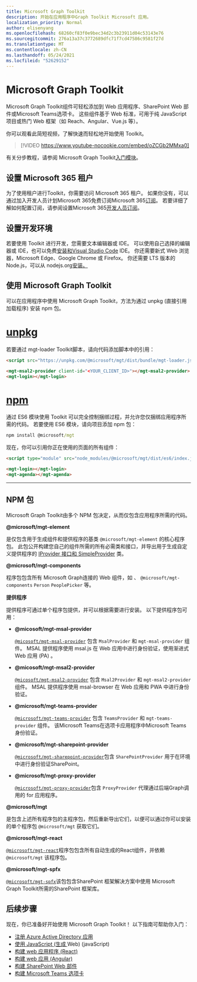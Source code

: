 ```yaml
---
title: Microsoft Graph Toolkit
description: 开始在应用程序中Graph Toolkit Microsoft 应用。
localization_priority: Normal
author: elisenyang
ms.openlocfilehash: 68260cf83f0e9bec34d2c3b23911d04c53143e76
ms.sourcegitcommit: 276a13a37c3772689dfc71f7cd47586c9581f27d
ms.translationtype: MT
ms.contentlocale: zh-CN
ms.lasthandoff: 05/24/2021
ms.locfileid: "52629152"
---
```

# <a name="getting-started-with-the-microsoft-graph-toolkit"></a>Microsoft Graph Toolkit

Microsoft Graph Toolkit组件可轻松添加到 Web 应用程序、SharePoint Web 部件或Microsoft Teams选项卡。 这些组件基于 Web 标准，可用于纯 JavaScript 项目或热门 Web 框架（如 Reach、Angular、Vue.js 等）。

你可以观看此简短视频，了解快速而轻松地开始使用 Toolkit。

> [!VIDEO https://www.youtube-nocookie.com/embed/oZCGb2MMxa0]

有关分步教程，请参阅 Microsoft Graph Toolkit[入门模块](/learn/modules/msgraph-toolkit-intro/)。 

## <a name="set-up-your-microsoft-365-tenant"></a>设置 Microsoft 365 租户
为了使用租户进行Toolkit，你需要访问 Microsoft 365 租户。 如果你没有，可以通过加入开发人员计划Microsoft 365免费订阅Microsoft 365[订阅](https://developer.microsoft.com/microsoft-365/dev-program)。 若要详细了解如何配置订阅，请参阅设置Microsoft 365[开发人员订阅](/office/developer-program/microsoft-365-developer-program-get-started)。

## <a name="set-up-your-development-environment"></a>设置开发环境
若要使用 Toolkit 进行开发，您需要文本编辑器或 IDE。 可以使用自己选择的编辑器或 IDE，也可以免费[安装和Visual Studio Code](https://code.visualstudio.com/download) IDE。 你还需要新式 Web 浏览器，Microsoft Edge、Google Chrome 或 Firefox。 你还需要 LTS 版本的 Node.js，可以从 nodejs.org[安装。](https://nodejs.org)

## <a name="using-the-microsoft-graph-toolkit"></a>使用 Microsoft Graph Toolkit
可以在应用程序中使用 Microsoft Graph Toolkit，方法为通过 unpkg (直接引用加载程序) 安装 npm 包。

# <a name="unpkg"></a>[unpkg](#tab/html)
若要通过 mgt-loader Toolkit脚本，请向代码添加脚本中的引用：

```html
<script src="https://unpkg.com/@microsoft/mgt/dist/bundle/mgt-loader.js"></script>

<mgt-msal2-provider client-id="<YOUR_CLIENT_ID>"></mgt-msal2-provider>
<mgt-login></mgt-login>
```
# <a name="npm"></a>[npm](#tab/npm)
通过 ES6 模块使用 Toolkit 可以完全控制捆绑过程，并允许您仅捆绑应用程序所需的代码。 若要使用 ES6 模块，请向项目添加 npm 包：

```cmd
npm install @microsoft/mgt
```
现在，你可以引用你正在使用的页面的所有组件：

```html
<script type="module" src="node_modules/@microsoft/mgt/dist/es6/index.js"></script>

<mgt-login></mgt-login>
<mgt-agenda></mgt-agenda>
```


---


## <a name="npm-packages"></a>NPM 包

Microsoft Graph Toolkit由多个 NPM 包决定，从而仅包含应用程序所需的代码。

<b>@microsoft/mgt-element</b>

是仅包含用于生成组件和提供程序的基类 `@microsoft/mgt-element` 的核心程序包。 此包公开构建您自己的组件所需的所有必需类和接口，并导出用于生成自定义提供程序的 [IProvider 接口和 SimpleProvider](../providers/custom.md) 类。

<b>@microsoft/mgt-components</b>

程序包包含所有 Microsoft Graph连接的 Web 组件，如 、 `@microsoft/mgt-components` `Person` `PeoplePicker` 等。 

**提供程序**

提供程序可通过单个程序包提供，并可以根据需要进行安装。 以下提供程序包可用：

- <b>@micosoft/mgt-msal-provider</b>

    [`@micosoft/mgt-msal-provider`](../providers/msal.md) 包含 `MsalProvider` 和 `mgt-msal-provider` 组件。 MSAL 提供程序使用 msal.js 在 Web 应用中进行身份验证，使用渐进式 Web 应用 (PA) 。

- <b>@micosoft/mgt-msal2-provider</b>

    [`@micosoft/mgt-msal2-provider`](../providers/msal2.md) 包含 `Msal2Provider` 和 `mgt-msal2-provider` 组件。 MSAL 提供程序使用 msal-browser 在 Web 应用和 PWA 中进行身份验证。

-  <b>@microsoft/mgt-teams-provider</b>

    [`@microsoft/mgt-teams-provider`](../providers/teams.md) 包含 `TeamsProvider` 和 `mgt-teams-provider` 组件。 该Microsoft Teams在选项卡应用程序中Microsoft Teams身份验证。

- <b>@microsoft/mgt-sharepoint-provider</b>

    [`@microsoft/mgt-sharepoint-provider`](../providers/sharepoint.md)包含 `SharePointProvider` 用于在环境中进行身份验证SharePoint。 

- <b>@microsoft/mgt-proxy-provider</b>

    [`@microsoft/mgt-proxy-provider`](../providers/proxy.md)包含 `ProxyProvider` 代理通过后端Graph调用的 for 应用程序。 

<b>@microsoft/mgt</b>

是包含上述所有程序包的主程序包，然后重新导出它们，以便可以通过你可以安装的单个程序包 `@microsoft/mgt` 获取它们。 

<b>@microsoft/mgt-react</b>

[`@microsoft/mgt-react`](./mgt-react.md)程序包包含所有自动生成的React组件，并依赖 `@microsoft/mgt` 该程序包。

<b>@microsoft/mgt-spfx</b>

[`@microsoft/mgt-spfx`](./mgt-spfx.md)该包包含SharePoint 框架解决方案中使用 Microsoft Graph Toolkit所需的SharePoint 框架库。

## <a name="next-steps"></a>后续步骤
现在，你已准备好开始使用 Microsoft Graph Toolkit！ 以下指南可帮助你入门：

- [注册 Azure Active Directory 应用](./add-aad-app-registration.md)
- [使用 JavaScript (生成 ](./build-a-web-app.md) Web)  (javaScript) 
- [构建 web 应用程序 (React)](./use-toolkit-with-react.md)
- [构建 web 应用 (Angular)](./use-toolkit-with-angular.md)
- [构建 SharePoint Web 部件](./build-a-sharepoint-web-part.md)
- [构建 Microsoft Teams 选项卡](./build-a-microsoft-teams-tab.md)
